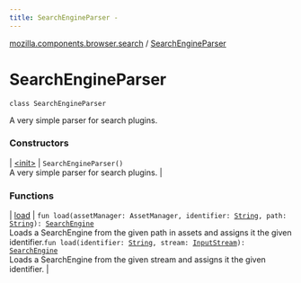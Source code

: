 ```yaml
---
title: SearchEngineParser - 
---
```


[mozilla.components.browser.search](../index.html) / [SearchEngineParser](./index.html)

# SearchEngineParser

`class SearchEngineParser`

A very simple parser for search plugins.

### Constructors

| [&lt;init&gt;](-init-.html) | `SearchEngineParser()`<br>A very simple parser for search plugins. |

### Functions

| [load](load.html) | `fun load(assetManager: AssetManager, identifier: `[`String`](https://kotlinlang.org/api/latest/jvm/stdlib/kotlin/-string/index.html)`, path: `[`String`](https://kotlinlang.org/api/latest/jvm/stdlib/kotlin/-string/index.html)`): `[`SearchEngine`](../-search-engine/index.html)<br>Loads a SearchEngine from the given path in assets and assigns it the given identifier.`fun load(identifier: `[`String`](https://kotlinlang.org/api/latest/jvm/stdlib/kotlin/-string/index.html)`, stream: `[`InputStream`](http://docs.oracle.com/javase/6/docs/api/java/io/InputStream.html)`): `[`SearchEngine`](../-search-engine/index.html)<br>Loads a SearchEngine from the given stream and assigns it the given identifier. |

